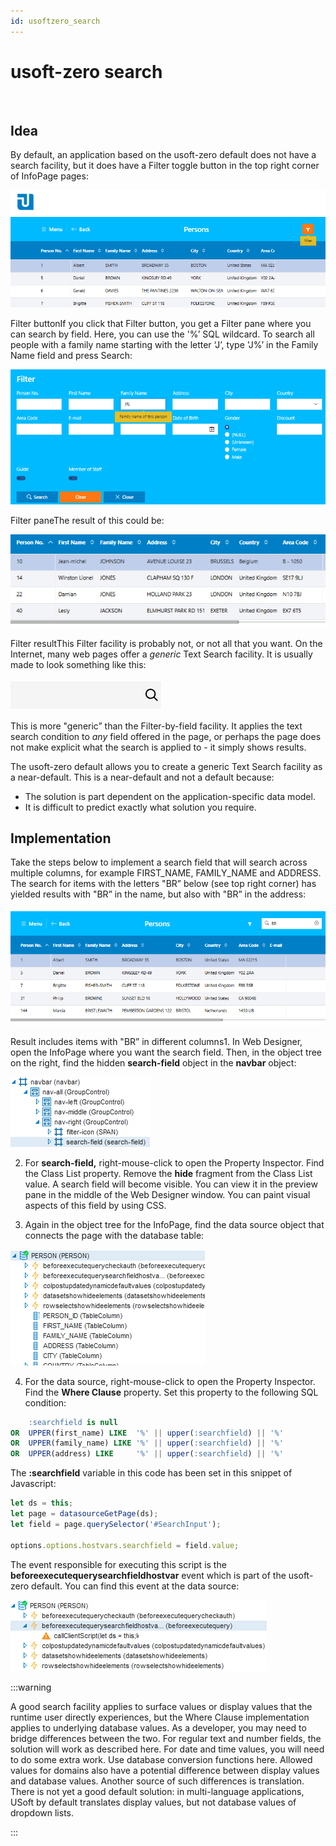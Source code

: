 ```yaml
---
id: usoftzero_search
---
```


# usoft-zero search

​

## Idea

By default, an application based on the usoft-zero default does not have a search facility, but it does have a Filter toggle button in the top right corner of InfoPage pages:

![](./assets/492dae34-a153-444b-b6cd-c341cb250de2.png)

Filter buttonIf you click that Filter button, you get a Filter pane where you can search by field. Here, you can use the '%’ SQL wildcard. To search all people with a family name starting with the letter ‘J’, type 'J%’ in the Family Name field and press Search:

![](./assets/4696533e-300f-4477-953d-3d4c31a696fd.png)

Filter paneThe result of this could be:

![](./assets/34c5d99d-d879-4e1a-9cfe-e7028dffe646.png)

Filter resultThis Filter facility is probably not, or not all that you want. On the Internet, many web pages offer a *generic* Text Search facility. It is usually made to look something like this:

![](./assets/3bb5e84c-1803-4508-949c-e4bf2c678380.png)

This is more "generic” than the Filter-by-field facility. It applies the text search condition to *any* field offered in the page, or perhaps the page does not make explicit what the search is applied to - it simply shows results.

The usoft-zero default allows you to create a generic Text Search facility as a near-default. This is a near-default and not a default because:

- The solution is part dependent on the application-specific data model.
- It is difficult to predict exactly what solution you require.

## Implementation

Take the steps below to implement a search field that will search across multiple columns, for example FIRST_NAME, FAMILY_NAME and ADDRESS. The search for items with the letters "BR” below (see top right corner) has yielded results with "BR” in the name, but also with "BR” in the address:

![](./assets/b7a2876a-24ac-438f-82d8-7da3a3181e78.png)

Result includes items with "BR” in different columns1. In Web Designer, open the InfoPage where you want the search field. Then, in the object tree on the right, find the hidden **search-field** object in the **navbar** object:

![](./assets/774c3f8c-2c45-4ad4-93dc-4587fd4a244e.png)

2. For **search-field,** right-mouse-click to open the Property Inspector. Find the Class List property. Remove the **hide** fragment from the Class List value. A search field will become visible. You can view it in the preview pane in the middle of the Web Designer window. You can paint visual aspects of this field by using CSS.

3. Again in the object tree for the InfoPage, find the data source object that connects the page with the database table:

![](./assets/7474d82b-ffdd-4d83-aa5c-2e1c93f3669b.png)

4. For the data source, right-mouse-click to open the Property Inspector. Find the **Where Clause** property. Set this property to the following SQL condition:

```sql
    :searchfield is null
OR  UPPER(first_name) LIKE  '%' || upper(:searchfield) || '%'
OR  UPPER(family_name) LIKE '%' || upper(:searchfield) || '%'
OR  UPPER(address) LIKE     '%' || upper(:searchfield) || '%'
```

The **:searchfield** variable in this code has been set in this snippet of Javascript:

```js
let ds = this;
let page = datasourceGetPage(ds);
let field = page.querySelector('#SearchInput');

options.options.hostvars.searchfield = field.value;
```

The event responsible for executing this script is the **beforeexecutequerysearchfieldhostvar** event which is part of the usoft-zero default. You can find this event at the data source:

![](./assets/e8b3a47c-c185-46dd-a5d8-8acb2fabec99.png)


:::warning

A good search facility applies to surface values or display values that the runtime user directly experiences, but the Where Clause implementation applies to underlying database values. As a developer, you may need to bridge differences between the two.
For regular text and number fields, the solution will work as described here. For date and time values, you will need to do some extra work. Use database conversion functions here.
Allowed values for domains also have a potential difference between display values and database values.
Another source of such differences is translation. There is not yet a good default solution: in multi-language applications, USoft by default translates display values, but not database values of dropdown lists.

:::

